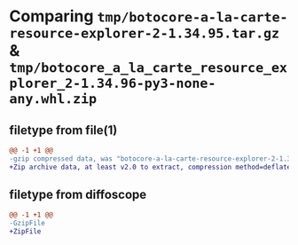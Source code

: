 # Comparing `tmp/botocore-a-la-carte-resource-explorer-2-1.34.95.tar.gz` & `tmp/botocore_a_la_carte_resource_explorer_2-1.34.96-py3-none-any.whl.zip`

## filetype from file(1)

```diff
@@ -1 +1 @@
-gzip compressed data, was "botocore-a-la-carte-resource-explorer-2-1.34.95.tar", last modified: Wed May  1 01:06:38 2024, max compression
+Zip archive data, at least v2.0 to extract, compression method=deflate
```

## filetype from diffoscope

```diff
@@ -1 +1 @@
-GzipFile
+ZipFile
```


